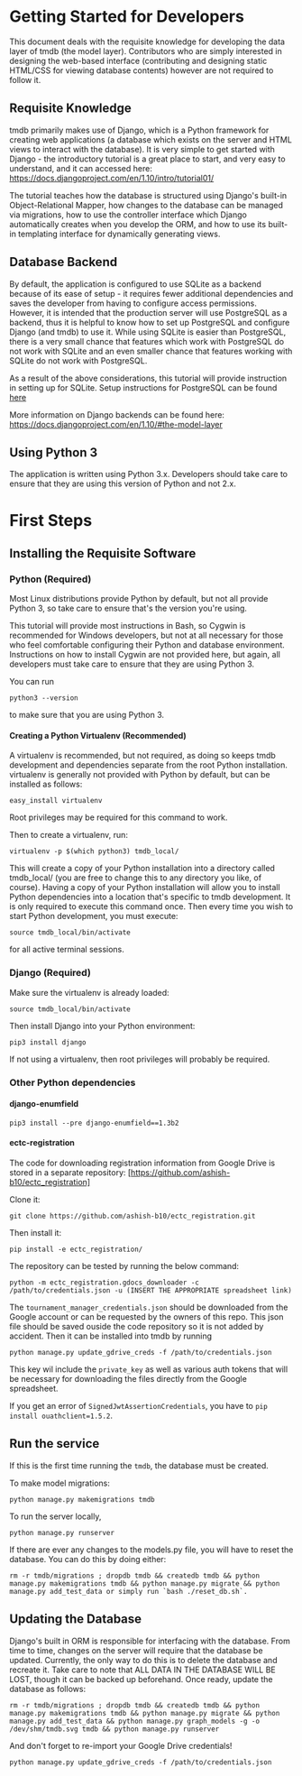 # Getting Started for Developers

This document deals with the requisite knowledge for developing the data layer of tmdb (the model layer). Contributors who are simply interested in designing the web-based interface (contributing and designing static HTML/CSS for viewing database contents) however are not required to follow it.

## Requisite Knowledge
tmdb primarily makes use of Django, which is a Python framework for creating web applications (a database which exists on the server and HTML views to interact with the database). It is very simple to get started with Django - the introductory tutorial is a great place to start, and very easy to understand, and it can accessed here: https://docs.djangoproject.com/en/1.10/intro/tutorial01/

The tutorial teaches how the database is structured using Django's built-in Object-Relational Mapper, how changes to the database can be managed via migrations, how to use the controller interface which Django automatically creates when you develop the ORM, and how to use its built-in templating interface for dynamically generating views.

## Database Backend

By default, the application is configured to use SQLite as a backend because of its ease of setup - it requires fewer additional dependencies and saves the developer from having to configure access permissions. However, it is intended that the production server will use PostgreSQL as a backend, thus it is helpful to know how to set up PostgreSQL and configure Django (and tmdb) to use it. While using SQLite is easier than PostgreSQL, there is a very small chance that features which work with PostgreSQL do not work with SQLite and an even smaller chance that features working with SQLite do not work with PostgreSQL.

As a result of the above considerations, this tutorial will provide instruction in setting up for SQLite. Setup instructions for PostgreSQL can be found [here]()

More information on Django backends can be found here: https://docs.djangoproject.com/en/1.10/#the-model-layer

## Using Python 3

The application is written using Python 3.x. Developers should take care to ensure that they are using this version of Python and not 2.x.

# First Steps

## Installing the Requisite Software

### Python (Required)

Most Linux distributions provide Python by default, but not all provide Python 3, so take care to ensure that's the version you're using.

This tutorial will provide most instructions in Bash, so Cygwin is recommended for Windows developers, but not at all necessary for those who feel comfortable configuring their Python and database environment. Instructions on how to install Cygwin are not provided here, but again, all developers must take care to ensure that they are using Python 3.

You can run

    python3 --version

to make sure that you are using Python 3.

#### Creating a Python Virtualenv (Recommended)

A virtualenv is recommended, but not required, as doing so keeps tmdb development and dependencies separate from the root Python installation. virtualenv is generally not provided with Python by default, but can be installed as follows:

    easy_install virtualenv

Root privileges may be required for this command to work.

Then to create a virtualenv, run:

    virtualenv -p $(which python3) tmdb_local/

This will create a copy of your Python installation into a directory called tmdb_local/ (you are free to change this to any directory you like, of course). Having a copy of your Python installation will allow you to install Python dependencies into a location that's specific to tmdb development. It is only required to execute this command once. Then every time you wish to start Python development, you must execute:

    source tmdb_local/bin/activate

for all active terminal sessions.

### Django (Required)

Make sure the virtualenv is already loaded:

    source tmdb_local/bin/activate

Then install Django into your Python environment:

    pip3 install django

If not using a virtualenv, then root privileges will probably be required.

### Other Python dependencies

#### django-enumfield

    pip3 install --pre django-enumfield==1.3b2

#### ectc-registration

The code for downloading registration information from Google Drive is stored in a separate repository: [https://github.com/ashish-b10/ectc_registration]

Clone it:

    git clone https://github.com/ashish-b10/ectc_registration.git

Then install it:

    pip install -e ectc_registration/

The repository can be tested by running the below command:

    python -m ectc_registration.gdocs_downloader -c /path/to/credentials.json -u (INSERT THE APPROPRIATE spreadsheet link)

The `tournament_manager_credentials.json` should be downloaded from the Google account or can be requested by the owners of this repo. This json file should be saved ouside the code repository so it is not added by accident. Then it can be installed into tmdb by running

    python manage.py update_gdrive_creds -f /path/to/credentials.json

This key wil include the `private_key` as well as various auth tokens that will be necessary for downloading the files directly from the Google spreadsheet.

If you get an error of `SignedJwtAssertionCredentials`, you have to `pip install ouathclient=1.5.2`.

## Run the service

If this is the first time running the `tmdb`, the database must be created.

To make model migrations:

    python manage.py makemigrations tmdb

To run the server locally,

    python manage.py runserver

If there are ever any changes to the models.py file, you will have to reset the database. You can do this by doing either:

    rm -r tmdb/migrations ; dropdb tmdb && createdb tmdb && python manage.py makemigrations tmdb && python manage.py migrate && python manage.py add_test_data or simply run `bash ./reset_db.sh`.

## Updating the Database

Django's built in ORM is responsible for interfacing with the database. From time to time, changes on the server will require that the database be updated. Currently, the only way to do this is to delete the database and recreate it. Take care to note that ALL DATA IN THE DATABASE WILL BE LOST, though it can be backed up beforehand. Once ready, update the database as follows:

    rm -r tmdb/migrations ; dropdb tmdb && createdb tmdb && python manage.py makemigrations tmdb && python manage.py migrate && python manage.py add_test_data && python manage.py graph_models -g -o /dev/shm/tmdb.svg tmdb && python manage.py runserver

And don't forget to re-import your Google Drive credentials!

    python manage.py update_gdrive_creds -f /path/to/credentials.json
